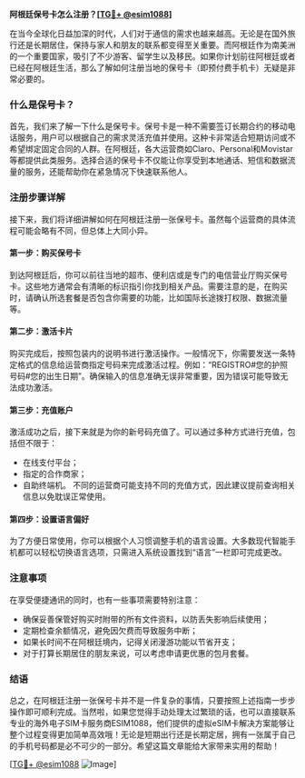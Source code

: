 **阿根廷保号卡怎么注册？[[TG💪+ @esim1088](https://t.me/s/esim1088)]**

在当今全球化日益加深的时代，人们对于通信的需求也越来越高。无论是在国外旅行还是长期居住，保持与家人和朋友的联系都变得至关重要。而阿根廷作为南美洲的一个重要国家，吸引了不少游客、留学生以及移民。如果你计划前往阿根廷或者已经在阿根廷生活，那么了解如何注册当地的保号卡（即预付费手机卡）无疑是非常必要的。

### 什么是保号卡？

首先，我们来了解一下什么是保号卡。保号卡是一种不需要签订长期合约的移动电话服务，用户可以根据自己的需求灵活充值并使用。这种卡非常适合短期访问或不希望绑定固定合同的人群。在阿根廷，各大运营商如Claro、Personal和Movistar等都提供此类服务。选择合适的保号卡不仅能让你享受到本地通话、短信和数据流量的服务，还能帮助你在紧急情况下快速联系他人。

### 注册步骤详解

接下来，我们将详细讲解如何在阿根廷注册一张保号卡。虽然每个运营商的具体流程可能会略有不同，但总体上大同小异。

#### 第一步：购买保号卡
到达阿根廷后，你可以前往当地的超市、便利店或是专门的电信营业厅购买保号卡。这些地方通常会有清晰的标识指引你找到相关产品。需要注意的是，在购买时，请确认所选套餐是否包含你需要的功能，比如国际长途拨打权限、数据流量等。

#### 第二步：激活卡片
购买完成后，按照包装内的说明书进行激活操作。一般情况下，你需要发送一条特定格式的信息给运营商指定号码来完成激活过程。例如：“REGISTRO#您的护照号码#您的出生日期”。确保输入的信息准确无误非常重要，因为错误可能导致无法成功激活。

#### 第三步：充值账户
激活成功之后，接下来就是为你的新号码充值了。可以通过多种方式进行充值，包括但不限于：
- 在线支付平台；
- 指定的合作商家；
- 自助终端机。
不同的运营商可能支持不同的充值方式，因此建议提前查询相关信息以免耽误正常使用。

#### 第四步：设置语言偏好
为了方便日常使用，你可以根据个人习惯调整手机的语言设置。大多数现代智能手机都可以轻松切换语言选项，只需进入系统设置找到“语言”一栏即可完成更改。

### 注意事项
在享受便捷通讯的同时，也有一些事项需要特别注意：
- 确保妥善保管好购买时附带的所有文件资料，以防丢失影响后续使用；
- 定期检查余额情况，避免因欠费而导致服务中断；
- 如果长时间不在阿根廷境内，记得关闭漫游功能以节省开支；
- 对于打算长期居住的朋友来说，可以考虑申请更优惠的包月套餐。

### 结语

总之，在阿根廷注册一张保号卡并不是一件复杂的事情，只要按照上述指南一步步操作即可顺利完成。当然啦，如果您觉得手动处理太过繁琐的话，也可以直接联系专业的海外电子SIM卡服务商ESIM1088，他们提供的虚拟eSIM卡解决方案能够让整个过程变得更加简单高效哦！无论是短期出行还是长期定居，拥有一张属于自己的手机号码都是必不可少的一部分。希望这篇文章能给大家带来实用的帮助！

[[TG💪+ @esim1088](https://t.me/s/esim1088) ![Image](https://i.postimg.cc/4NQfJmqS/Snipaste-2025-05-13-00-14-12.png)]